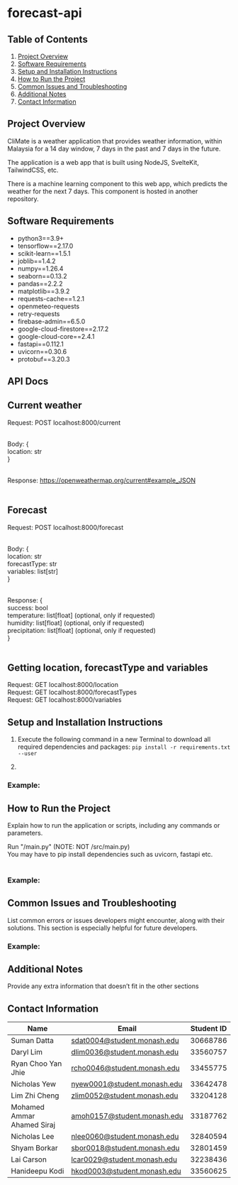 # forecast-api

## Table of Contents
1. [Project Overview](#project-overview)
2. [Software Requirements](#software-requirements)
3. [Setup and Installation Instructions](#setup-and-installation-instructions)
4. [How to Run the Project](#how-to-run-the-project)
5. [Common Issues and Troubleshooting](#common-issues-and-troubleshooting)
6. [Additional Notes](#additional-notes)
7. [Contact Information](#contact-information)

## Project Overview
CliMate is a weather application that provides weather information, within Malaysia for a 14 day window, 7 days in the past and 7 days in the future.

The application is a web app that is built using NodeJS, SvelteKit, TailwindCSS, etc.

There is a machine learning component to this web app, which predicts the weather for the next 7 days. This component is hosted in another repository.

## Software Requirements
- python3==3.9+
- tensorflow==2.17.0
- scikit-learn==1.5.1
- joblib==1.4.2
- numpy==1.26.4
- seaborn==0.13.2
- pandas==2.2.2
- matplotlib==3.9.2
- requests-cache==1.2.1
- openmeteo-requests
- retry-requests
- firebase-admin==6.5.0
- google-cloud-firestore==2.17.2
- google-cloud-core==2.4.1
- fastapi==0.112.1
- uvicorn==0.30.6
- protobuf==3.20.3

## API Docs

## Current weather
Request: POST localhost:8000/current <br><br>

Body: { <br>
    location: str <br>
} <br><br>

Response: https://openweathermap.org/current#example_JSON<br><br>

## Forecast
Request: POST localhost:8000/forecast<br><br>

Body: {<br>
    location: str<br>
    forecastType: str<br>
    variables: list[str]<br>
}<br><br>

Response: {<br>
        success: bool<br>
        temperature: list[float] (optional, only if requested)<br>
        humidity: list[float] (optional, only if requested)<br>
        precipitation: list[float] (optional, only if requested)<br>
}<br><br>

## Getting location, forecastType and variables
Request: GET localhost:8000/location<br>
Request: GET localhost:8000/forecastTypes<br>
Request: GET localhost:8000/variables<br>

## Setup and Installation Instructions

1. Execute the following command in a new Terminal to download all required dependencies and packages:
    `pip install -r requirements.txt --user`

2. 

### Example:

## How to Run the Project
Explain how to run the application or scripts, including any commands or parameters.

Run "/main.py" (NOTE: NOT /src/main.py) <br>
You may have to pip install dependencies such as uvicorn, fastapi etc. <br><br>

### Example:

## Common Issues and Troubleshooting

List common errors or issues developers might encounter, along with their solutions. This section is especially helpful for future developers.

### Example:

## Additional Notes
Provide any extra information that doesn’t fit in the other sections

## Contact Information

| Name                       | Email                       | Student ID |
| -------------------------- | --------------------------- | ---------- |
| Suman Datta                | sdat0004@student.monash.edu | 30668786   |
| Daryl Lim                  | dlim0036@student.monash.edu | 33560757   |
| Ryan Choo Yan Jhie         | rcho0046@student.monash.edu | 33455775   |
| Nicholas Yew               | nyew0001@student.monash.edu | 33642478   |
| Lim Zhi Cheng              | zlim0052@student.monash.edu | 33204128   |
| Mohamed Ammar Ahamed Siraj | amoh0157@student.monash.edu | 33187762   |
| Nicholas Lee               | nlee0060@student.monash.edu | 32840594   |
| Shyam Borkar               | sbor0018@student.monash.edu | 32801459   |
| Lai Carson                 | lcar0029@student.monash.edu | 32238436   |
| Hanideepu Kodi             | hkod0003@student.monash.edu | 33560625   |
